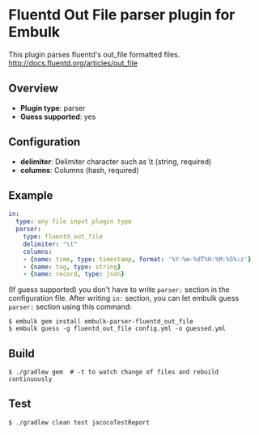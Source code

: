 # Fluentd Out File parser plugin for Embulk

This plugin parses fluentd's out_file formatted files.
http://docs.fluentd.org/articles/out_file

## Overview

* **Plugin type**: parser
* **Guess supported**: yes

## Configuration

- **delimiter**: Delimiter character such as \t (string, required)
- **columns**: Columns (hash, required)

## Example

```yaml
in:
  type: any file input plugin type
  parser:
    type: fluentd_out_file
    delimiter: "\t"
    columns:
    - {name: time, type: timestamp, format: '%Y-%m-%dT%H:%M:%S%:z'}
    - {name: tag, type: string}
    - {name: record, type: json}
```

(If guess supported) you don't have to write `parser:` section in the configuration file. After writing `in:` section, you can let embulk guess `parser:` section using this command:

```
$ embulk gem install embulk-parser-fluentd_out_file
$ embulk guess -g fluentd_out_file config.yml -o guessed.yml
```

## Build

```
$ ./gradlew gem  # -t to watch change of files and rebuild continuously
```

## Test

```
$ ./gradlew clean test jacocoTestReport
```